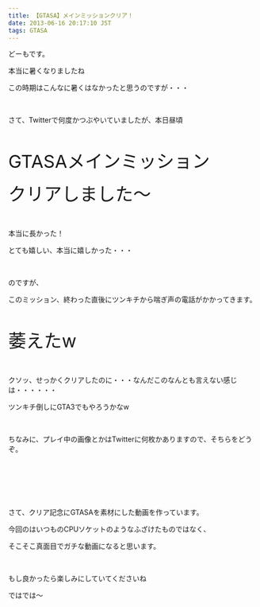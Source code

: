 ```yaml
---
title: 【GTASA】メインミッションクリア！
date: 2013-06-16 20:17:10 JST
tags: GTASA
---
```

<p>どーもです。</p>
<p>本当に暑くなりましたね</p>
<p>この時期はこんなに暑くはなかったと思うのですが・・・</p>
<p>&nbsp;</p>
<p>さて、Twitterで何度かつぶやいていましたが、本日昼頃</p>
<p>&nbsp;</p>
<p><span style="font-size:36px;">GTASAメインミッション</span></p>
<p><span style="font-size:36px;">クリアしました〜</span></p>
<p>&nbsp;</p>
<p>本当に長かった！</p>
<p>とても嬉しい、本当に嬉しかった・・・</p>
<p>&nbsp;</p>
<p>のですが、</p>
<p>このミッション、終わった直後にツンキチから喘ぎ声の電話がかかってきます。</p>
<p>&nbsp;</p>
<p><span style="font-size:36px;">萎えたw</span></p>
<p>&nbsp;</p>
<p>クソッ、せっかくクリアしたのに・・・なんだこのなんとも言えない感じは・・・・・・</p>
<p>ツンキチ倒しにGTA3でもやろうかなw</p>
<p>&nbsp;</p>
<p>ちなみに、プレイ中の画像とかはTwitterに何枚かありますので、そちらをどうぞ。</p>
<p>&nbsp;</p>
<p>&nbsp;</p>
<p>&nbsp;</p>
<p>さて、クリア記念にGTASAを素材にした動画を作っています。</p>
<p>今回のはいつものCPUソケットのようなふざけたものではなく、</p>
<p>そこそこ真面目でガチな動画になると思います。</p>
<p>&nbsp;</p>
<p>もし良かったら楽しみにしていてくださいね</p>
<p>ではでは〜</p>
